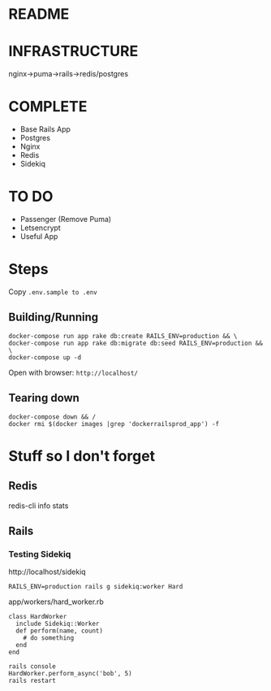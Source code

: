 # README

# INFRASTRUCTURE

nginx->puma->rails->redis/postgres

# COMPLETE
- Base Rails App
- Postgres
- Nginx
- Redis
- Sidekiq

# TO DO
- Passenger (Remove Puma)
- Letsencrypt
- Useful App

# Steps

Copy `.env.sample to .env`

## Building/Running
```
docker-compose run app rake db:create RAILS_ENV=production && \
docker-compose run app rake db:migrate db:seed RAILS_ENV=production && \
docker-compose up -d
```
Open with browser: `http://localhost/`


## Tearing down

```
docker-compose down && /
docker rmi $(docker images |grep 'dockerrailsprod_app') -f
```

# Stuff so I don't forget

## Redis

redis-cli info stats

## Rails

### Testing Sidekiq

http://localhost/sidekiq

```
RAILS_ENV=production rails g sidekiq:worker Hard
```

app/workers/hard_worker.rb
```
class HardWorker
  include Sidekiq::Worker
  def perform(name, count)
    # do something
  end
end
```

```
rails console
HardWorker.perform_async('bob', 5)
rails restart
```
